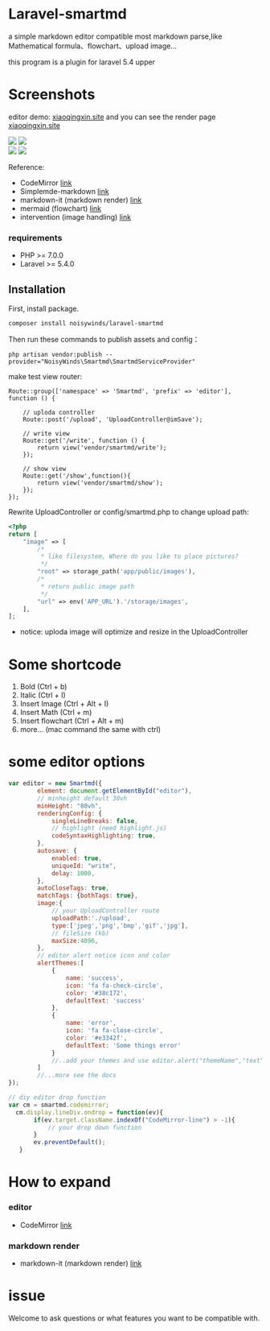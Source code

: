 # Laravel-smartmd
a simple markdown editor compatible most markdown parse,like Mathematical formula、flowchart、upload image...

this program is a plugin for laravel 5.4 upper

#  Screenshots
editor demo: [xiaoqingxin.site](https://xiaoqingxin.site/editor/write) and you can see the render page [xiaoqingxin.site](https://xiaoqingxin.site/editor/show)
  
  ![](./docs/screenshort_01.png) ![](./docs/screenshort_02.png)  
  ![](./docs/screenshort_03.gif) ![](./docs/screenshort_04.gif)

Reference:
- CodeMirror [link](https://github.com/codemirror/CodeMirror) 
- Simplemde-markdown [link](https://github.com/sparksuite/simplemde-markdown-editor)
- markdown-it (markdown render) [link](https://github.com/markdown-it/markdown-it)
- mermaid (flowchart) [link](https://github.com/knsv/mermaid)
- intervention (image handling) [link](https://github.com/Intervention/image)

### requirements
- PHP >= 7.0.0
- Laravel >= 5.4.0

## Installation
First, install package.
```
composer install noisywinds/laravel-smartmd
```
Then run these commands to publish assets and config：
```
php artisan vendor:publish --provider="NoisyWinds\Smartmd\SmartmdServiceProvider"
```
make test view router:
```
Route::group(['namespace' => 'Smartmd', 'prefix' => 'editor'], function () {

    // uploda controller
    Route::post('/upload', 'UploadController@imSave');
    
    // write view
    Route::get('/write', function () {
        return view('vendor/smartmd/write');
    });
    
    // show view
    Route::get('/show',function(){
        return view('vendor/smartmd/show');
    });
});
```
Rewrite UploadController or config/smartmd.php to change upload path:
```php
<?php
return [
    "image" => [
        /*
         * like filesystem, Where do you like to place pictures?
         */
        "root" => storage_path('app/public/images'),
        /*
         * return public image path
         */
        "url" => env('APP_URL').'/storage/images',
    ],
];
```
* notice: uploda image will optimize and resize in the UploadController

# 
# Some shortcode
1. Bold (Ctrl + b)
2. Italic (Ctrl + I)
3. Insert Image (Ctrl + Alt + I)
4. Insert Math (Ctrl + m)
5. Insert flowchart (Ctrl + Alt + m)
6. more... (mac command the same with ctrl)


# some editor options
```javascript
var editor = new Smartmd({
        element: document.getElementById("editor"),
        // minheight default 30vh
        minHeight: "80vh",
        renderingConfig: {
            singleLineBreaks: false,
            // highlight (need highlight.js)
            codeSyntaxHighlighting: true,
        },
        autosave: {
            enabled: true,
            uniqueId: "write",
            delay: 1000,
        },
        autoCloseTags: true,
        matchTags: {bothTags: true},
        image:{
            // your UploadController route
            uploadPath:'./upload',
            type:['jpeg','png','bmp','gif','jpg'],
            // fileSize (kb)
            maxSize:4096,
        },
        // editor alert notice icon and color
        alertThemes:[
            {
                name: 'success',
                icon: 'fa fa-check-circle',
            	color: '#38c172',
            	defaultText: 'success'
            },
            {
            	name: 'error',
            	icon: 'fa fa-close-circle',
            	color: '#e3342f',
            	defaultText: 'Some things error'
            }
            //..add your themes and use editor.alert("themeName","text") to used;
        ]
        //...more see the docs
});

// diy editor drop function
var cm = smartmd.codemirror;
  cm.display.lineDiv.ondrop = function(ev){
       if(ev.target.className.indexOf("CodeMirror-line") > -1){
           // your drop down function
       }
       ev.preventDefault();
   }
```
# How to expand
### editor
- CodeMirror [link](https://github.com/codemirror/CodeMirror) 
### markdown render
- markdown-it (markdown render) [link](https://github.com/markdown-it/markdown-it)
# issue 
Welcome to ask questions or what features you want to be compatible with.

